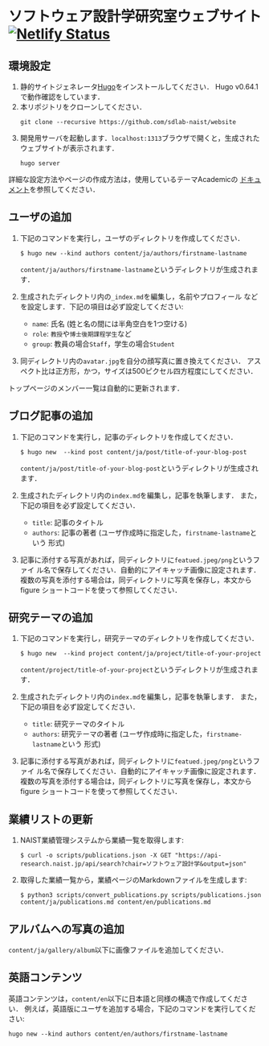 # ソフトウェア設計学研究室ウェブサイト [![Netlify Status](https://api.netlify.com/api/v1/badges/3fbbab05-cf15-4ac2-854f-f2ac1ed81672/deploy-status)](https://app.netlify.com/sites/sdlab/deploys)

## 環境設定

1. 静的サイトジェネレータ[Hugo](https://gohugo.io/)をインストールしてください．
   Hugo v0.64.1で動作確認をしています．
2. 本リポジトリをクローンしてください．
    ```
    git clone --recursive https://github.com/sdlab-naist/website
    ```
3. 開発用サーバを起動します．`localhost:1313`ブラウザで開くと，生成された
  ウェブサイトが表示されます．
    ```
    hugo server
    ```

詳細な設定方法やページの作成方法は，使用しているテーマAcademicの
[ドキュメント](https://sourcethemes.com/academic/docs/)を参照してください．

## ユーザの追加

1. 下記のコマンドを実行し，ユーザのディレクトリを作成してください．
    ```
    $ hugo new --kind authors content/ja/authors/firstname-lastname
    ```
    `content/ja/authors/firstname-lastname`というディレクトリが生成されます．

2. 生成されたディレクトリ内の`_index.md`を編集し，名前やプロフィール
  などを設定します．下記の項目は必ず設定してください:
    - `name`: 氏名 (姓と名の間には半角空白を1つ空ける)
    - `role`: `教授`や`博士後期課程学生`など
    - `group`: 教員の場合`Staff`，学生の場合`Student`

3. 同ディレクトリ内の`avatar.jpg`を自分の顔写真に置き換えてください．
  アスペクト比は正方形，かつ，サイズは500ピクセル四方程度にしてください．

トップページのメンバー一覧は自動的に更新されます．

## ブログ記事の追加

1. 下記のコマンドを実行し，記事のディレクトリを作成してください．
    ```
    $ hugo new  --kind post content/ja/post/title-of-your-blog-post
    ```
    `content/ja/post/title-of-your-blog-post`というディレクトリが生成されます．

2. 生成されたディレクトリ内の`index.md`を編集し，記事を執筆します．
  また，下記の項目を必ず設定してください．
    - `title`: 記事のタイトル
    - `authors`: 記事の著者 (ユーザ作成時に指定した，`firstname-lastname`という
        形式)

3. 記事に添付する写真があれば，同ディレクトリに`featued.jpeg/png`というファイ
   ル名で保存してください．自動的にアイキャッチ画像に設定されます．
   複数の写真を添付する場合は，同ディレクトリに写真を保存し，本文からfigure
   ショートコードを使って参照してください．

## 研究テーマの追加

1. 下記のコマンドを実行し，研究テーマのディレクトリを作成してください．
    ```
    $ hugo new  --kind project content/ja/project/title-of-your-project
    ```
    `content/project/title-of-your-project`というディレクトリが生成されます．

2. 生成されたディレクトリ内の`index.md`を編集し，記事を執筆します．
  また，下記の項目を必ず設定してください．
    - `title`: 研究テーマのタイトル
    - `authors`: 研究テーマの著者 (ユーザ作成時に指定した，`firstname-lastname`という
        形式)

3. 記事に添付する写真があれば，同ディレクトリに`featued.jpeg/png`というファイ
   ル名で保存してください．自動的にアイキャッチ画像に設定されます．
   複数の写真を添付する場合は，同ディレクトリに写真を保存し，本文からfigure
   ショートコードを使って参照してください．

## 業績リストの更新

1. NAIST業績管理システムから業績一覧を取得します:
    ```
    $ curl -o scripts/publications.json -X GET "https://api-research.naist.jp/api/search?chair=ソフトウェア設計学&output=json"
    ```
2. 取得した業績一覧から，業績ページのMarkdownファイルを生成します:
    ```
    $ python3 scripts/convert_publications.py scripts/publications.json content/ja/publications.md content/en/publications.md
    ```

## アルバムへの写真の追加

`content/ja/gallery/album`以下に画像ファイルを追加してください．

## 英語コンテンツ

英語コンテンツは，`content/en`以下に日本語と同様の構造で作成してください．
例えば，英語版にユーザを追加する場合，下記のコマンドを実行してください:

```
hugo new --kind authors content/en/authors/firstname-lastname
```
